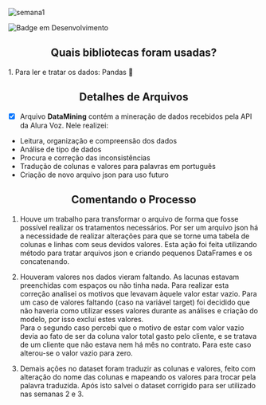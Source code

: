 ![semana1](https://user-images.githubusercontent.com/68445400/170347968-f256f4a6-053e-4697-be67-1203a723b222.jpg)

![Badge em Desenvolvimento](https://img.shields.io/static/v1?label=STATUS&message=CONCLUIDO&color=<COLOR>)

<h2 align ="center"> Quais bibliotecas foram usadas?</h2>
1. Para ler e tratar os dados: Pandas 🐼

<h2 align ="center"> Detalhes de Arquivos</h2>

- [X]  Arquivo **DataMining** contém a mineração de dados recebidos pela API da Alura Voz. Nele realizei:
* Leitura, organização e compreensão dos dados
* Análise de tipo de dados
* Procura e correção das inconsistências
* Tradução de colunas e valores para palavras em português
* Criação de novo arquivo json para uso futuro

<h2 align ="center"> Comentando o Processo</h2>

1. Houve um trabalho para transformar o arquivo de forma que fosse possível realizar os tratamentos necessários. Por ser um arquivo json há a necessidade
de realizar alterações para que se torne uma tabela de colunas e linhas com seus devidos valores. Esta ação foi feita utilizando método para tratar arquivos json
e criando pequenos DataFrames e os concatenando.

2. Houveram valores nos dados vieram faltando. As lacunas estavam preenchidas com espaços ou não tinha nada. Para realizar esta correção analisei os motivos que
levavam àquele valor estar vazio. Para um caso de valores faltando (caso na variável target) foi decidido que não haveria como utilizar esses valores durante as análises
e criação do modelo, por isso excluí estes valores.<br>
Para o segundo caso percebi que o motivo de estar com valor vazio devia ao fato de ser da coluna valor total gasto pelo cliente, e se tratava de um cliente que não estava
nem há mês no contrato. Para este caso alterou-se o valor vazio para zero.<br>


3. Demais ações no dataset foram traduzir as colunas e valores, feito com alteração do nome das colunas e mapeando os valores para trocar pela palavra traduzida. Após isto 
salvei o dataset corrigido para ser utilizado nas semanas 2 e 3.
<br>

